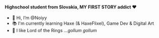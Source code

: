 #### Highschool student from Slovakia, MY FIRST STORY addict ❤️

- 👋 Hi, I’m @Noiyy
- 📚 I'm currently learning Haxe (& HaxeFlixel), Game Dev & Digital Art
- 💍  I like Lord of the Rings *...gollum gollum*

<!---
Noiyy/Noiyy is a ✨ special ✨ repository because its `README.md` (this file) appears on your GitHub profile.
You can click the Preview link to take a look at your changes.
--->
